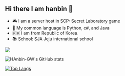 ## Hi there I am hanbin 👋
- 🎮 I am a server host in  SCP: Secret Laboratory game
- 🔧 My common language is Python, c#, and Java
- 🇰🇷 I am from Republic of Korea.
- 📚 School: SJA Jeju international school
<!--
**Hanbin-GW/Hanbin-GW** is a ✨ _special_ ✨ repository because its `README.md` (this file) appears on your GitHub profile.

Here are some ideas to get you started:

- 🔭 I’m currently working on ...
- 🌱 I’m currently learning ...
- 👯 I’m looking to collaborate on ...
- 🤔 I’m looking for help with ...
- 💬 Ask me about ...
- 📫 How to reach me: ...
- 😄 Pronouns: ...
- ⚡ Fun fact: ...
-->
<a href="https://hits.seeyoufarm.com"><img src="https://hits.seeyoufarm.com/api/count/incr/badge.svg?url=https%3A%2F%2Fgithub.com%2FHanbin-GW%2Fhit-counter&count_bg=%2379C83D&title_bg=%23555555&icon=&icon_color=%23E7E7E7&title=hits&edge_flat=false"/></a>

![HAnbin-GW's GitHub stats](https://github-readme-stats.vercel.app/api?username=Hanbin-GW&theme=blue_navy&show_icons=true)

[![Top Langs](https://github-readme-stats.vercel.app/api/top-langs/?username=Hanbin-GW)](https://github.com/Hanbin-GW/github-readme-stats)
